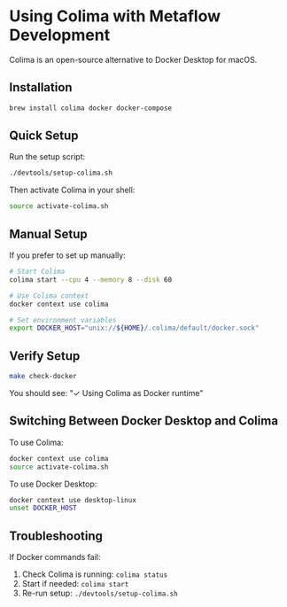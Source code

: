 # Using Colima with Metaflow Development

Colima is an open-source alternative to Docker Desktop for macOS.

## Installation

```bash
brew install colima docker docker-compose
```

## Quick Setup

Run the setup script:
```bash
./devtools/setup-colima.sh
```

Then activate Colima in your shell:
```bash
source activate-colima.sh
```

## Manual Setup

If you prefer to set up manually:

```bash
# Start Colima
colima start --cpu 4 --memory 8 --disk 60

# Use Colima context
docker context use colima

# Set environment variables
export DOCKER_HOST="unix://${HOME}/.colima/default/docker.sock"
```

## Verify Setup

```bash
make check-docker
```

You should see: "✓ Using Colima as Docker runtime"

## Switching Between Docker Desktop and Colima

To use Colima:
```bash
docker context use colima
source activate-colima.sh
```

To use Docker Desktop:
```bash
docker context use desktop-linux
unset DOCKER_HOST
```

## Troubleshooting

If Docker commands fail:
1. Check Colima is running: `colima status`
2. Start if needed: `colima start`
3. Re-run setup: `./devtools/setup-colima.sh`
